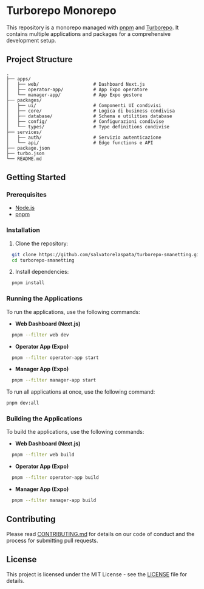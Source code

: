 # Turborepo Monorepo

This repository is a monorepo managed with [pnpm](https://pnpm.io/) and [Turborepo](https://turborepo.org/). It contains multiple applications and packages for a comprehensive development setup.

## Project Structure

```
.
├── apps/
│   ├── web/                    # Dashboard Next.js
│   ├── operator-app/           # App Expo operatore
│   └── manager-app/            # App Expo gestore
├── packages/
│   ├── ui/                     # Componenti UI condivisi
│   ├── core/                   # Logica di business condivisa
│   ├── database/               # Schema e utilities database
│   ├── config/                 # Configurazioni condivise
│   └── types/                  # Type definitions condivise
├── services/
│   ├── auth/                   # Servizio autenticazione
│   └── api/                    # Edge functions e API
├── package.json
├── turbo.json
└── README.md
```

## Getting Started

### Prerequisites

- [Node.js](https://nodejs.org/)
- [pnpm](https://pnpm.io/)

### Installation

1. Clone the repository:
```sh
  git clone https://github.com/salvatorelaspata/turborepo-smanetting.git
  cd turborepo-smanetting
```

2. Install dependencies:
```sh
  pnpm install
```

### Running the Applications

To run the applications, use the following commands:

- **Web Dashboard (Next.js)**
```sh
  pnpm --filter web dev
```

- **Operator App (Expo)**
```sh
  pnpm --filter operator-app start
```

- **Manager App (Expo)**
```sh
  pnpm --filter manager-app start
```

To run all applications at once, use the following command:

```sh
pnpm dev:all
```

### Building the Applications

To build the applications, use the following commands:

- **Web Dashboard (Next.js)**
```sh
  pnpm --filter web build
```

- **Operator App (Expo)**
```sh
  pnpm --filter operator-app build
```

- **Manager App (Expo)**
```sh
  pnpm --filter manager-app build
```

## Contributing

Please read [CONTRIBUTING.md](CONTRIBUTING.md) for details on our code of conduct and the process for submitting pull requests.

## License

This project is licensed under the MIT License - see the [LICENSE](LICENSE) file for details.